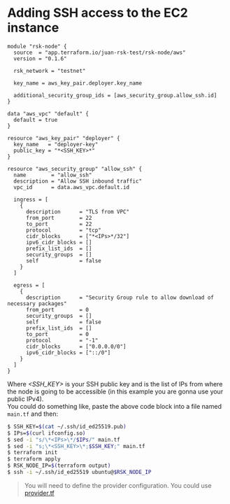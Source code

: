 # Adding SSH access to the EC2 instance
```hcl
module "rsk-node" {
  source  = "app.terraform.io/juan-rsk-test/rsk-node/aws"
  version = "0.1.6"

  rsk_network = "testnet"

  key_name = aws_key_pair.deployer.key_name

  additional_security_group_ids = [aws_security_group.allow_ssh.id]
}

data "aws_vpc" "default" {
  default = true
}

resource "aws_key_pair" "deployer" {
  key_name   = "deployer-key"
  public_key = "*<SSH_KEY>*"
}

resource "aws_security_group" "allow_ssh" {
  name        = "allow_ssh"
  description = "Allow SSH inbound traffic"
  vpc_id      = data.aws_vpc.default.id

  ingress = [
    {
      description      = "TLS from VPC"
      from_port        = 22
      to_port          = 22
      protocol         = "tcp"
      cidr_blocks      = ["*<IPs>*/32"]
      ipv6_cidr_blocks = []
      prefix_list_ids  = []
      security_groups  = []
      self             = false
    }
  ]

  egress = [
    {
      description      = "Security Group rule to allow download of necessary packages"
      from_port        = 0
      security_groups  = []
      self             = false
      prefix_list_ids  = []
      to_port          = 0
      protocol         = "-1"
      cidr_blocks      = ["0.0.0.0/0"]
      ipv6_cidr_blocks = ["::/0"]
    }
  ]
}
```

Where *<SSH_KEY>* is your SSH public key and *<IPs>* is the list of IPs from where the node is going to be accessible (in this example you are gonna use your public IPv4).  
You could do something like, paste the above code block into a file named `main.tf` and then:

```bash
$ SSH_KEY=$(cat ~/.ssh/id_ed25519.pub)
$ IPs=$(curl ifconfig.so)
$ sed -i "s/\*<IPs>\*/$IPs/" main.tf
$ sed -i "s;\*<SSH_KEY>\*;$SSH_KEY;" main.tf
$ terraform init
$ terraform apply
$ RSK_NODE_IP=$(terraform output)
$ ssh -i ~/.ssh/id_ed25519 ubuntu@$RSK_NODE_IP
```

> You will need to define the provider configuration. You could use [provider.tf](./provider.tf)
